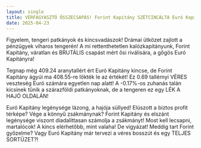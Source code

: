 ```yaml
---
layout: single
title: VÉRFAGYASZTÓ ÖSSZECSAPÁS! Forint Kapitány SZÉTCINCÁLTA Euró Kapitányt! ZUHAN a kincs értéke!
date: 2025-04-23
---
```


Figyelem, tengeri patkányok és kincsvadászok! Drámai ütközet zajlott a pénzügyek viharos tengerén! A mi rettenthetetlen kalózkapitányunk, Forint Kapitány, váratlan és BRUTÁLIS csapást mért ősi riválisára, a gőgös Euró Kapitányra! 

Tegnap még 409.24 aranytallért ért Euró Kapitány kincse, de Forint Kapitány ágyúi ma 408.55-re lökték le az értékét! Ez 0.69 tallérnyi VÉRES veszteség Euró számára egyetlen nap alatt! A -0.17%-os zuhanás talán kicsinek tűnik a szárazföldi patkányoknak, de a tengeren ez egy LÉK A HAJÓ OLDALÁN! 

Euró Kapitány legénysége lázong, a hajója süllyed! Elúszott a biztos profit térképe? Vége a könnyű zsákmánynak? Forint Kapitány és elszánt legénysége viszont diadalittasan számolja a zsákmányt! Most kell lecsapni, martalócok! A kincs elérhetőbb, mint valaha! De vigyázat! Meddig tart Forint győzelme? Vagy Euró Kapitány már tervezi a véres bosszút és egy TELJES SORTÜZET?!